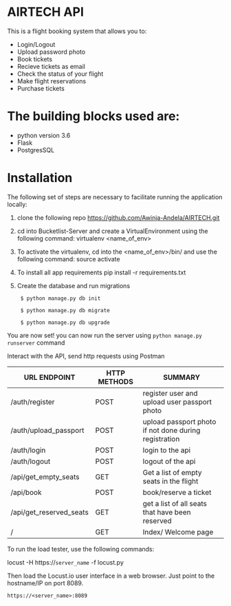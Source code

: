# AIRTECH API

This is a flight booking system that allows you to:
- Login/Logout
- Upload password photo
- Book tickets
- Recieve tickets as email
- Check the status of your flight
- Make flight reservations
- Purchase tickets

# The building blocks used are:

- python version 3.6
- Flask
- PostgresSQL

# Installation
The following set of steps are necessary to facilitate running the application locally:

1. clone the following repo https://github.com/Awinja-Andela/AIRTECH.git

2. cd into Bucketlist-Server and create a VirtualEnvironment using the following command: virtualenv <name_of_env>

3. To activate the virtualenv, cd into the <name_of_env>/bin/ and use the following command: source activate

4. To install all app requirements pip install -r requirements.txt

5. Create the database and run migrations

        $ python manage.py db init

        $ python manage.py db migrate

        $ python manage.py db upgrade

You are now set! you can now run the server using `python manage.py runserver` command

Interact with the API, send http requests using Postman


| URL ENDPOINT          | HTTP METHODS | SUMMARY                                                             |
|-----------------------|--------------|---------------------------------------------------------------------|
| /auth/register        | POST         | register user and upload user passport photo                        |
| /auth/upload_passport | POST         | upload passport photo if not done during registration               |
| /auth/login           | POST         | login to the api                                                    |
| /auth/logout          | POST         | logout of the api                                                   |
| /api/get_empty_seats        | GET          | Get a list of empty seats in the flight                       |
| /api/book      | POST         | book/reserve a ticket |
| /api/get_reserved_seats     | GET         | get a list of all seats that have been reserved                                        |
| /          | GET         | Index/ Welcome page                         |

To run the load tester, use the following commands:

locust -H https://`server_name` -f locust.py

Then load the Locust.io user interface in a web browser. Just point to the hostname/IP on port 8089.

`https://<server_name>:8089`
